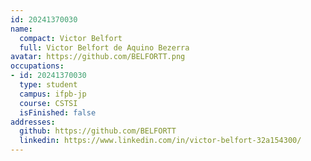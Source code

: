 ```yaml
---
id: 20241370030
name:
  compact: Victor Belfort
  full: Victor Belfort de Aquino Bezerra
avatar: https://github.com/BELFORTT.png
occupations:
- id: 20241370030
  type: student
  campus: ifpb-jp
  course: CSTSI
  isFinished: false
addresses:
  github: https://github.com/BELFORTT
  linkedin: https://www.linkedin.com/in/victor-belfort-32a154300/
---
```

